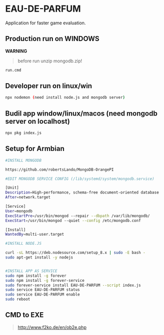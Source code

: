 # EAU-DE-PARFUM
Application for faster game evaluation.

## Production run on WINDOWS

**WARNING**
> before run unzip mongodb.zip!
```bash
run.cmd
```
## Developer run on linux/win
```bash
npx nodemon (need install node.js and mongodb server)
```
## Budil app window/linux/macos (need mongodb server on localhost)
```bash
npx pkg index.js
```
## Setup for Armbian 
```bash
#INSTALL MONGODB 

https://github.com/robertsLando/MongoDB-OrangePI

#EDIT MONGODB SERVICE CONFIG (/lib/systemd/system/mongodb.service)

[Unit]
Description=High-performance, schema-free document-oriented database
After=network.target

[Service]
User=mongodb
ExecStartPre=/usr/bin/mongod --repair --dbpath /var/lib/mongodb/
ExecStart=/usr/bin/mongod --quiet --config /etc/mongodb.conf

[Install]
WantedBy=multi-user.target

#INSTALL NODE.JS

curl -sL https://deb.nodesource.com/setup_8.x | sudo -E bash -
sudo apt-get install -y nodejs


#INSTALL APP AS SERVICE 
sudo npm install -g forever
sudo npm install -g forever-service
sudo forever-service install EAU-DE-PARFUM --script index.js
sudo service EAU-DE-PARFUM status
sudo service EAU-DE-PARFUM enable
sudo reboot
```
## CMD to EXE
> http://www.f2ko.de/en/ob2e.php